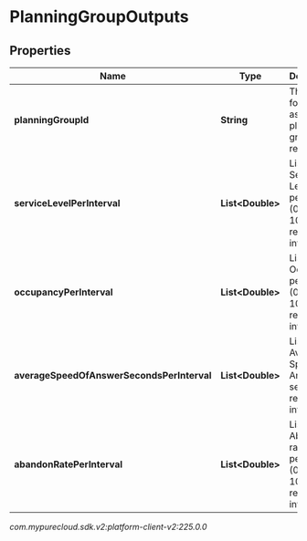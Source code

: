 # PlanningGroupOutputs


## Properties

| Name | Type | Description | Notes |
| ------------ | ------------- | ------------- | ------------- |
| **planningGroupId** | **String** | The ID for for the associated planning group result |  |
| **serviceLevelPerInterval** | **List&lt;Double&gt;** | List of Service Level percentage (0.0-100.0) results per interval |  |
| **occupancyPerInterval** | **List&lt;Double&gt;** | List of Occupancy percentage (0.0-100.0) results per interval |  |
| **averageSpeedOfAnswerSecondsPerInterval** | **List&lt;Double&gt;** | List of Average Speed of Answer (in seconds) results per interval |  |
| **abandonRatePerInterval** | **List&lt;Double&gt;** | List of Abandon rate percentage (0.0-100.0) results per interval |  |




_com.mypurecloud.sdk.v2:platform-client-v2:225.0.0_
